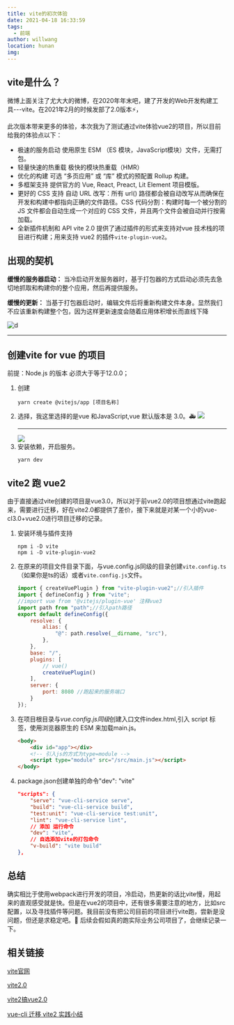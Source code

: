 ```yaml
---
title: vite的初次体验
date: 2021-04-18 16:33:59
tags: 
  - 前端
author: willwang
location: hunan
img: 
---
```

## vite是什么？
微博上面关注了尤大大的微博，在2020年年末吧，建了开发的Web开发构建工具---vite。在2021年2月的时候发部了2.0版本:zap:，
<!-- more -->
此次版本带来更多的体验，本次我为了测试通过vite体验vue2的项目，所以目前给我的体验点以下：
+ 极速的服务启动
    使用原生 ESM （ES 模块，JavaScript模块）文件，无需打包。
+ 轻量快速的热重载
    极快的模块热重载（HMR）
+ 优化的构建
    可选 “多页应用” 或 “库” 模式的预配置 Rollup 构建。
+ 多框架支持
    提供官方的 Vue, React, Preact, Lit Element 项目模版。
+ 更好的 CSS 支持
    自动 URL 改写：所有 url() 路径都会被自动改写从而确保在开发和构建中都指向正确的文件路径。CSS 代码分割：构建时每一个被分割的 JS 文件都会自动生成一个对应的 CSS 文件，并且两个文件会被自动并行按需加载。
+ 全新插件机制和 API
    vite 2.0 提供了通过插件的形式来支持对vue 技术栈的项目进行构建；用来支持 vue2 的插件`vite-plugin-vue2`。
## 出现的契机

**缓慢的服务器启动：**
当冷启动开发服务器时，基于打包器的方式启动必须先去急切地抓取和构建你的整个应用，然后再提供服务。

**缓慢的更新：**
当基于打包器启动时，编辑文件后将重新构建文件本身。显然我们不应该重新构建整个包，因为这样更新速度会随着应用体积增长而直线下降

![d](https://fastly.jsdelivr.net/gh/willwang1997/picMap@main/20210518172055.png)
***
## 创建vite for vue 的项目
前提：Node.js 的版本 必须大于等于12.0.0；
1. 创建
    ```
    yarn create @vitejs/app [项目名称]
    ```
2. 选择，我这里选择的是vue 和JavaScript,vue 默认版本是 3.0。:ambulance:
    ![](https://fastly.jsdelivr.net/gh/willwang1997/picMap@main/20210518175528.png)
    ***
    ![](https://fastly.jsdelivr.net/gh/willwang1997/picMap@main/20210518175652.png)
3. 安装依赖，开启服务。
    ```
    yarn dev
    ```
## vite2 跑 vue2 
由于直接通过vite创建的项目是vue3.0，所以对于前vue2.0的项目想通过vite跑起来，需要进行迁移，好在vite2.0都提供了差价，接下来就是对某一个小的vue-cl3.0+vue2.0进行项目迁移的记录。
1. 安装环境与插件支持
    ```
    npm i -D vite  
    npm i -D vite-plugin-vue2
    ```
2. 在原来的项目文件目录下面，与vue.config.js同级的目录创建`vite.config.ts`（如果你是ts的话）或者`vite.config.js`文件。
    ```javaScript
    import { createVuePlugin } from "vite-plugin-vue2";//引入插件
    import { defineConfig } from "vite";
    //import vue from '@vitejs/plugin-vue' 注释vue3
    import path from "path";//引入path路径
    export default defineConfig({
        resolve: {
            alias: {
                "@": path.resolve(__dirname, "src"),
            },
        },
        base: "/",
        plugins: [
            // vue()
            createVuePlugin()
        ],
        server: {
            port: 8080 //跑起来的服务端口
        }
    });
    ```
3. 在项目根目录与*vue.config.js同级*创建入口文件index.html,引入 script 标签，使用浏览器原生的 ESM 来加载main.js。
    ```html
    <body>
        <div id="app"></div>
        <!-- 引入js的方式为type=module -->
        <script type="module" src="/src/main.js"></script> 
    </body>
    ```
4. package.json创建单独的命令"dev": "vite"
    ```JSON
    "scripts": {
        "serve": "vue-cli-service serve",
        "build": "vue-cli-service build",
        "test:unit": "vue-cli-service test:unit",
        "lint": "vue-cli-service lint",
        // 添加 运行命令
        "dev": "vite",
        // 自选添加vite的打包命令
        "v-build": "vite build"
    },
    ```
## 总结
确实相比于使用webpack进行开发的项目，冷启动，热更新的话比vite慢，用起来的直观感受就是快。但是在vue2的项目中，还有很多需要注意的地方，比如src配置，以及寻找插件等问题。我目前没有把公司目前的项目进行vite跑，尝新是没问题，但还是求稳定吧。:penguin:
后续会假如真的跑实际业务公司项目了，会继续记录一下。

## 相关链接
[vite官网](https://cn.vitejs.dev/)

[vite2.0](https://juejin.cn/post/6930792459567890446)

[vite2搞vue2.0](https://www.yuque.com/xinbao37/roadmap/vite2-vue2)

[vue-cli 迁移 vite2 实践小结](https://juejin.cn/post/6934316962952544269#heading-7)
